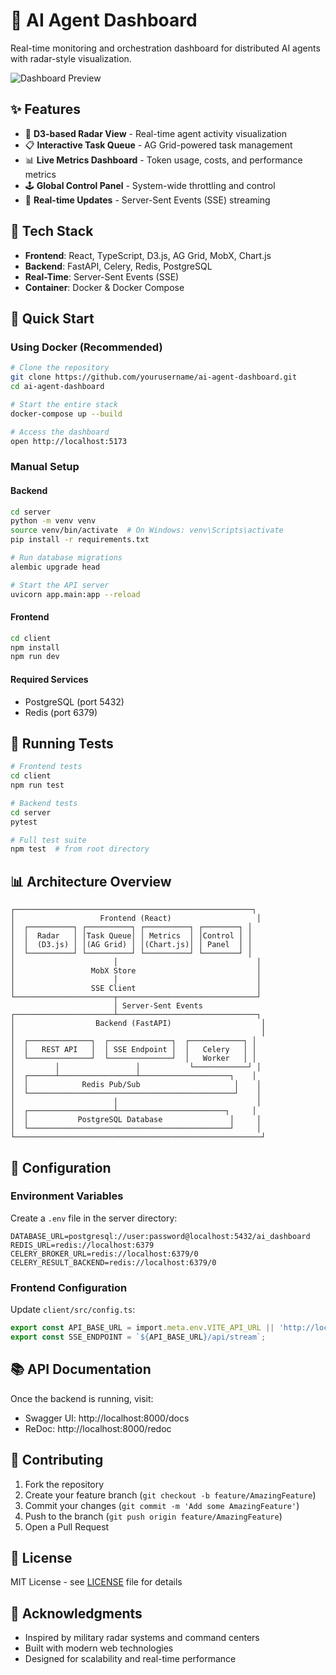 # 🧠 AI Agent Dashboard

Real-time monitoring and orchestration dashboard for distributed AI agents with radar-style visualization.

![Dashboard Preview](docs/dashboard-preview.png)

## ✨ Features

- 📡 **D3-based Radar View** - Real-time agent activity visualization
- 📋 **Interactive Task Queue** - AG Grid-powered task management
- 📊 **Live Metrics Dashboard** - Token usage, costs, and performance metrics
- 🕹️ **Global Control Panel** - System-wide throttling and control
- 🔄 **Real-time Updates** - Server-Sent Events (SSE) streaming

## 🧰 Tech Stack

- **Frontend**: React, TypeScript, D3.js, AG Grid, MobX, Chart.js
- **Backend**: FastAPI, Celery, Redis, PostgreSQL
- **Real-Time**: Server-Sent Events (SSE)
- **Container**: Docker & Docker Compose

## 🚀 Quick Start

### Using Docker (Recommended)

```bash
# Clone the repository
git clone https://github.com/yourusername/ai-agent-dashboard.git
cd ai-agent-dashboard

# Start the entire stack
docker-compose up --build

# Access the dashboard
open http://localhost:5173
```

### Manual Setup

#### Backend
```bash
cd server
python -m venv venv
source venv/bin/activate  # On Windows: venv\Scripts\activate
pip install -r requirements.txt

# Run database migrations
alembic upgrade head

# Start the API server
uvicorn app.main:app --reload
```

#### Frontend
```bash
cd client
npm install
npm run dev
```

#### Required Services
- PostgreSQL (port 5432)
- Redis (port 6379)

## 🧪 Running Tests

```bash
# Frontend tests
cd client
npm run test

# Backend tests
cd server
pytest

# Full test suite
npm test  # from root directory
```

## 📊 Architecture Overview

```
┌─────────────────────────────────────────────────────┐
│                   Frontend (React)                   │
│  ┌──────────┐ ┌──────────┐ ┌──────────┐ ┌────────┐ │
│  │  Radar   │ │Task Queue│ │ Metrics  │ │Control │ │
│  │  (D3.js) │ │(AG Grid) │ │(Chart.js)│ │ Panel  │ │
│  └──────────┘ └──────────┘ └──────────┘ └────────┘ │
│                      │                               │
│                 MobX Store                           │
│                      │                               │
│                 SSE Client                           │
└──────────────────────┬───────────────────────────────┘
                       │ Server-Sent Events
┌──────────────────────┴───────────────────────────────┐
│                  Backend (FastAPI)                    │
│                                                       │
│  ┌──────────────┐  ┌──────────────┐  ┌────────────┐ │
│  │   REST API   │  │ SSE Endpoint │  │   Celery   │ │
│  └──────────────┘  └──────────────┘  │   Worker   │ │
│         │                 │           └────────────┘ │
│  ┌──────┴─────────────────┴────────────────────┐    │
│  │            Redis Pub/Sub                     │    │
│  └──────────────────────────────────────────────┘    │
│                      │                               │
│  ┌───────────────────┴────────────────────────┐     │
│  │           PostgreSQL Database               │     │
│  └─────────────────────────────────────────────┘     │
└───────────────────────────────────────────────────────┘
```

## 🔧 Configuration

### Environment Variables

Create a `.env` file in the server directory:

```env
DATABASE_URL=postgresql://user:password@localhost:5432/ai_dashboard
REDIS_URL=redis://localhost:6379
CELERY_BROKER_URL=redis://localhost:6379/0
CELERY_RESULT_BACKEND=redis://localhost:6379/0
```

### Frontend Configuration

Update `client/src/config.ts`:

```typescript
export const API_BASE_URL = import.meta.env.VITE_API_URL || 'http://localhost:8000';
export const SSE_ENDPOINT = `${API_BASE_URL}/api/stream`;
```

## 📚 API Documentation

Once the backend is running, visit:
- Swagger UI: http://localhost:8000/docs
- ReDoc: http://localhost:8000/redoc

## 🤝 Contributing

1. Fork the repository
2. Create your feature branch (`git checkout -b feature/AmazingFeature`)
3. Commit your changes (`git commit -m 'Add some AmazingFeature'`)
4. Push to the branch (`git push origin feature/AmazingFeature`)
5. Open a Pull Request

## 📝 License

MIT License - see [LICENSE](LICENSE) file for details

## 🙏 Acknowledgments

- Inspired by military radar systems and command centers
- Built with modern web technologies
- Designed for scalability and real-time performance